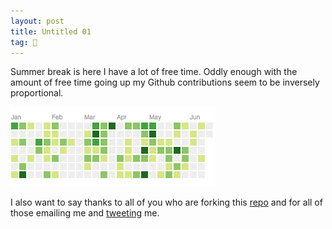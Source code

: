 ```yaml
---
layout: post
title: Untitled 01
tag: 🍞 
---
```

Summer break is here I have a lot of free time. Oddly enough with the amount of free time going up my Github contributions seem to be inversely proportional.

![contributions](/assets/img/lol-contributions.png)

I also want to say thanks to all of you who are forking this [repo](https://github.com/getmicah/getmicah.github.io) and for all of those emailing me and [tweeting](https://twitter.com/getmicah) me.
